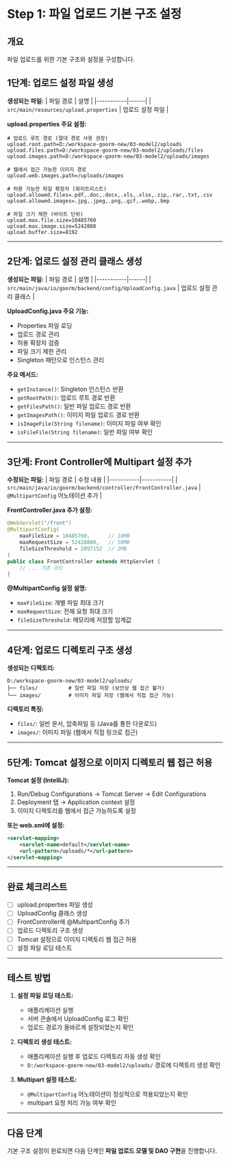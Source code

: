 # Step 1: 파일 업로드 기본 구조 설정

## 개요

파일 업로드를 위한 기본 구조와 설정을 구성합니다.

## 1단계: 업로드 설정 파일 생성

**생성되는 파일:**
| 파일 경로 | 설명 |
|-----------|------|
| `src/main/resources/upload.properties` | 업로드 설정 파일 |

**upload.properties 주요 설정:**

```properties
# 업로드 루트 경로 (절대 경로 사용 권장)
upload.root.path=D:/workspace-goorm-new/03-model2/uploads
upload.files.path=D:/workspace-goorm-new/03-model2/uploads/files
upload.images.path=D:/workspace-goorm-new/03-model2/uploads/images

# 웹에서 접근 가능한 이미지 경로
upload.web.images.path=/uploads/images

# 허용 가능한 파일 확장자 (화이트리스트)
upload.allowed.files=.pdf,.doc,.docx,.xls,.xlsx,.zip,.rar,.txt,.csv
upload.allowed.images=.jpg,.jpeg,.png,.gif,.webp,.bmp

# 파일 크기 제한 (바이트 단위)
upload.max.file.size=10485760
upload.max.image.size=5242880
upload.buffer.size=8192
```

---

## 2단계: 업로드 설정 관리 클래스 생성

**생성되는 파일:**
| 파일 경로 | 설명 |
|-----------|------|
| `src/main/java/io/goorm/backend/config/UploadConfig.java` | 업로드 설정 관리 클래스 |

**UploadConfig.java 주요 기능:**

- Properties 파일 로딩
- 업로드 경로 관리
- 허용 확장자 검증
- 파일 크기 제한 관리
- Singleton 패턴으로 인스턴스 관리

**주요 메서드:**

- `getInstance()`: Singleton 인스턴스 반환
- `getRootPath()`: 업로드 루트 경로 반환
- `getFilesPath()`: 일반 파일 업로드 경로 반환
- `getImagesPath()`: 이미지 파일 업로드 경로 반환
- `isImageFile(String filename)`: 이미지 파일 여부 확인
- `isFileFile(String filename)`: 일반 파일 여부 확인

---

## 3단계: Front Controller에 Multipart 설정 추가

**수정되는 파일:**
| 파일 경로 | 수정 내용 |
|-----------|-----------|
| `src/main/java/io/goorm/backend/controller/FrontController.java` | `@MultipartConfig` 어노테이션 추가 |

**FrontController.java 추가 설정:**

```java
@WebServlet("/front")
@MultipartConfig(
    maxFileSize = 10485760,      // 10MB
    maxRequestSize = 52428800,   // 50MB
    fileSizeThreshold = 2097152  // 2MB
)
public class FrontController extends HttpServlet {
    // ... 기존 코드
}
```

**@MultipartConfig 설정 설명:**

- `maxFileSize`: 개별 파일 최대 크기
- `maxRequestSize`: 전체 요청 최대 크기
- `fileSizeThreshold`: 메모리에 저장할 임계값

---

## 4단계: 업로드 디렉토리 구조 생성

**생성되는 디렉토리:**

```
D:/workspace-goorm-new/03-model2/uploads/
├── files/          # 일반 파일 저장 (보안상 웹 접근 불가)
└── images/         # 이미지 파일 저장 (웹에서 직접 접근 가능)
```

**디렉토리 특징:**

- `files/`: 일반 문서, 압축파일 등 (Java를 통한 다운로드)
- `images/`: 이미지 파일 (웹에서 직접 링크로 접근)

---

## 5단계: Tomcat 설정으로 이미지 디렉토리 웹 접근 허용

**Tomcat 설정 (IntelliJ):**

1. Run/Debug Configurations → Tomcat Server → Edit Configurations
2. Deployment 탭 → Application context 설정
3. 이미지 디렉토리를 웹에서 접근 가능하도록 설정

**또는 web.xml에 설정:**

```xml
<servlet-mapping>
    <servlet-name>default</servlet-name>
    <url-pattern>/uploads/*</url-pattern>
</servlet-mapping>
```

---

## 완료 체크리스트

- [ ] upload.properties 파일 생성
- [ ] UploadConfig 클래스 생성
- [ ] FrontController에 @MultipartConfig 추가
- [ ] 업로드 디렉토리 구조 생성
- [ ] Tomcat 설정으로 이미지 디렉토리 웹 접근 허용
- [ ] 설정 파일 로딩 테스트

---

## 테스트 방법

1. **설정 파일 로딩 테스트:**

   - 애플리케이션 실행
   - 서버 콘솔에서 UploadConfig 로그 확인
   - 업로드 경로가 올바르게 설정되었는지 확인

2. **디렉토리 생성 테스트:**

   - 애플리케이션 실행 후 업로드 디렉토리 자동 생성 확인
   - `D:/workspace-goorm-new/03-model2/uploads/` 경로에 디렉토리 생성 확인

3. **Multipart 설정 테스트:**
   - `@MultipartConfig` 어노테이션이 정상적으로 적용되었는지 확인
   - multipart 요청 처리 가능 여부 확인

---

## 다음 단계

기본 구조 설정이 완료되면 다음 단계인 **파일 업로드 모델 및 DAO 구현**을 진행합니다.
